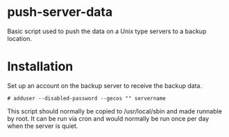push-server-data
================

Basic script used to push the data on a Unix type servers to a backup location.

Installation
============

Set up an account on the backup server to receive the backup data.

```
# adduser --disabled-password --gecos "" servername
```

This script should normally be copied to /usr/local/sbin and made runnable by root.  It can be run via cron and would normally be run once per day when the server is quiet.



